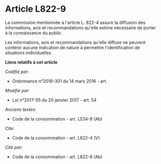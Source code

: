 # Article L822-9

La commission mentionnée à l'article L. 822-4 assure la diffusion des informations, avis et recommandations qu'elle estime
nécessaire de porter à la connaissance du public. 

Les informations, avis et recommandations qu'elle diffuse ne peuvent contenir aucune indication de nature à permettre
l'identification de situations individuelles.

**Liens relatifs à cet article**

_Codifié par_:

  - Ordonnance n°2016-301 du 14 mars 2016 - art.

_Modifié par_:

  - Loi n°2017-55 du 20 janvier 2017 - art. 54

_Anciens textes_:

  - Code de la consommation - art. L534-8 (Ab)

_Cite_:

  - Code de la consommation - art. L822-4 (V)

_Cité par_:

  - Code de la consommation - art. L822-8 (Ab)
